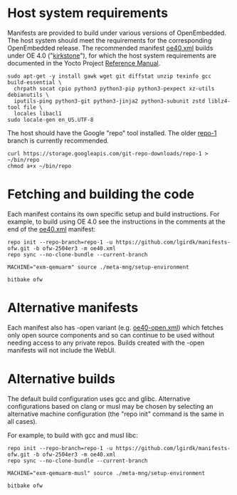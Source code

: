 # Host system requirements

Manifests are provided to build under various versions of OpenEmbedded. The host system should meet the requirements for the corresponding OpenEmbedded release. The recommended manifest [oe40.xml](https://github.com/lgirdk/manifests-ofw/blob/ofw-2504er3/oe40.xml) builds under OE 4.0 ("[kirkstone](https://wiki.yoctoproject.org/wiki/Releases)"), for which the host system requirements are documented in the Yocto Project [Reference Manual](https://docs.yoctoproject.org/4.0.21/ref-manual/system-requirements.html).

```shell
sudo apt-get -y install gawk wget git diffstat unzip texinfo gcc build-essential \
  chrpath socat cpio python3 python3-pip python3-pexpect xz-utils debianutils \
  iputils-ping python3-git python3-jinja2 python3-subunit zstd liblz4-tool file \
  locales libacl1
sudo locale-gen en_US.UTF-8
```

The host should have the Google "repo" tool installed. The older [repo-1](https://source.android.com/setup/develop#old-repo-python2) branch is currently recommended.

```shell
curl https://storage.googleapis.com/git-repo-downloads/repo-1 > ~/bin/repo
chmod a+x ~/bin/repo
```

# Fetching and building the code

Each manifest contains its own specific setup and build instructions. For example, to build using OE 4.0 see the instructions in the comments at the end of the [oe40.xml](https://github.com/lgirdk/manifests-ofw/blob/ofw-2504er3/oe40.xml) manifest:

```shell
repo init --repo-branch=repo-1 -u https://github.com/lgirdk/manifests-ofw.git -b ofw-2504er3 -m oe40.xml
repo sync --no-clone-bundle --current-branch

MACHINE="exm-qemuarm" source ./meta-mng/setup-environment

bitbake ofw
```

# Alternative manifests

Each manifest also has -open variant (e.g. [oe40-open.xml](https://github.com/lgirdk/manifests-ofw/blob/ofw-2504er3/oe40-open.xml)) which fetches only open source components and so can continue to be used without needing access to any private repos. Builds created with the -open manifests will not include the WebUI.

# Alternative builds

The default build configuration uses gcc and glibc. Alternative configurations based on clang or musl may be chosen by selecting an alternative machine configuration (the "repo init" command is the same in all cases).

For example, to build with gcc and musl libc:

```shell
repo init --repo-branch=repo-1 -u https://github.com/lgirdk/manifests-ofw.git -b ofw-2504er3 -m oe40.xml
repo sync --no-clone-bundle --current-branch

MACHINE="exm-qemuarm-musl" source ./meta-mng/setup-environment

bitbake ofw
```
